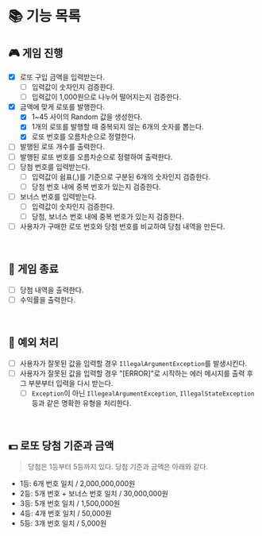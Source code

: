 # 📚 기능 목록
## 🎮 게임 진행
- [x] 로또 구입 금액을 입력받는다.
  - [ ] 입력값이 숫자인지 검증한다.
  - [ ] 입력값이 1,000원으로 나누어 떨어지는지 검증한다.
- [x] 금액에 맞게 로또를 발행한다.
  - [x] 1~45 사이의 Random 값을 생성한다.
  - [x] 1개의 로또를 발행할 때 중복되지 않는 6개의 숫자를 뽑는다.
  - [x] 로또 번호를 오름차순으로 정렬한다.
- [ ] 발행된 로또 개수를 출력한다.
- [ ] 발행된 로또 번호를 오름차순으로 정렬하여 출력한다.
- [ ] 당첨 번호를 입력받는다.
  - [ ] 입력값이 쉼표(,)를 기준으로 구분된 6개의 숫자인지 검증한다.
  - [ ] 당첨 번호 내에 중복 번호가 있는지 검증한다.
- [ ] 보너스 번호를 입력받는다.
  - [ ] 입력값이 숫자인지 검증한다.
  - [ ] 당첨, 보너스 번호 내에 중복 번호가 있는지 검증한다.
- [ ] 사용자가 구매한 로또 번호와 당첨 번호를 비교하여 당첨 내역을 만든다.
</br>

## 📝 게임 종료
- [ ] 당첨 내역을 출력한다.
- [ ] 수익률을 출력한다.
</br>

## 🚫 예외 처리
- [ ] 사용자가 잘못된 값을 입력할 경우 `IllegalArgumentException`를 발생시킨다.
- [ ] 사용자가 잘못된 값을 입력할 경우 "[ERROR]"로 시작하는 에러 메시지를 출력 후 그 부분부터 입력을 다시 받는다.
  - [ ] `Exception`이 아닌 `IllegealArgumentException`, `IllegalStateException`등과 같은 명확한 유형을 처리한다.
</br>

## 💵 로또 당첨 기준과 금액
> 당첨은 1등부터 5등까지 있다. 당첨 기준과 금액은 아래와 같다.
- 1등: 6개 번호 일치 / 2,000,000,000원
- 2등: 5개 번호 + 보너스 번호 일치 / 30,000,000원
- 3등: 5개 번호 일치 / 1,500,000원
- 4등: 4개 번호 일치 / 50,000원
- 5등: 3개 번호 일치 / 5,000원

